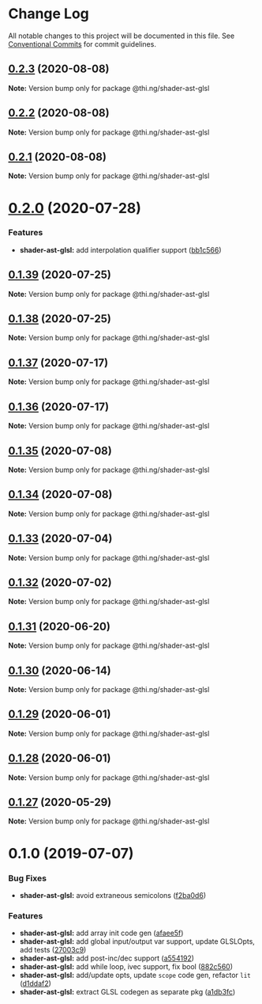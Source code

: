# Change Log

All notable changes to this project will be documented in this file.
See [Conventional Commits](https://conventionalcommits.org) for commit guidelines.

## [0.2.3](https://github.com/thi-ng/umbrella/compare/@thi.ng/shader-ast-glsl@0.2.2...@thi.ng/shader-ast-glsl@0.2.3) (2020-08-08)

**Note:** Version bump only for package @thi.ng/shader-ast-glsl





## [0.2.2](https://github.com/thi-ng/umbrella/compare/@thi.ng/shader-ast-glsl@0.2.1...@thi.ng/shader-ast-glsl@0.2.2) (2020-08-08)

**Note:** Version bump only for package @thi.ng/shader-ast-glsl





## [0.2.1](https://github.com/thi-ng/umbrella/compare/@thi.ng/shader-ast-glsl@0.2.0...@thi.ng/shader-ast-glsl@0.2.1) (2020-08-08)

**Note:** Version bump only for package @thi.ng/shader-ast-glsl





# [0.2.0](https://github.com/thi-ng/umbrella/compare/@thi.ng/shader-ast-glsl@0.1.39...@thi.ng/shader-ast-glsl@0.2.0) (2020-07-28)


### Features

* **shader-ast-glsl:** add interpolation qualifier support ([bb1c566](https://github.com/thi-ng/umbrella/commit/bb1c56621701bd66cc56062cd258a63c64c029d2))





## [0.1.39](https://github.com/thi-ng/umbrella/compare/@thi.ng/shader-ast-glsl@0.1.38...@thi.ng/shader-ast-glsl@0.1.39) (2020-07-25)

**Note:** Version bump only for package @thi.ng/shader-ast-glsl





## [0.1.38](https://github.com/thi-ng/umbrella/compare/@thi.ng/shader-ast-glsl@0.1.37...@thi.ng/shader-ast-glsl@0.1.38) (2020-07-25)

**Note:** Version bump only for package @thi.ng/shader-ast-glsl





## [0.1.37](https://github.com/thi-ng/umbrella/compare/@thi.ng/shader-ast-glsl@0.1.36...@thi.ng/shader-ast-glsl@0.1.37) (2020-07-17)

**Note:** Version bump only for package @thi.ng/shader-ast-glsl





## [0.1.36](https://github.com/thi-ng/umbrella/compare/@thi.ng/shader-ast-glsl@0.1.35...@thi.ng/shader-ast-glsl@0.1.36) (2020-07-17)

**Note:** Version bump only for package @thi.ng/shader-ast-glsl





## [0.1.35](https://github.com/thi-ng/umbrella/compare/@thi.ng/shader-ast-glsl@0.1.34...@thi.ng/shader-ast-glsl@0.1.35) (2020-07-08)

**Note:** Version bump only for package @thi.ng/shader-ast-glsl





## [0.1.34](https://github.com/thi-ng/umbrella/compare/@thi.ng/shader-ast-glsl@0.1.33...@thi.ng/shader-ast-glsl@0.1.34) (2020-07-08)

**Note:** Version bump only for package @thi.ng/shader-ast-glsl





## [0.1.33](https://github.com/thi-ng/umbrella/compare/@thi.ng/shader-ast-glsl@0.1.32...@thi.ng/shader-ast-glsl@0.1.33) (2020-07-04)

**Note:** Version bump only for package @thi.ng/shader-ast-glsl





## [0.1.32](https://github.com/thi-ng/umbrella/compare/@thi.ng/shader-ast-glsl@0.1.31...@thi.ng/shader-ast-glsl@0.1.32) (2020-07-02)

**Note:** Version bump only for package @thi.ng/shader-ast-glsl





## [0.1.31](https://github.com/thi-ng/umbrella/compare/@thi.ng/shader-ast-glsl@0.1.30...@thi.ng/shader-ast-glsl@0.1.31) (2020-06-20)

**Note:** Version bump only for package @thi.ng/shader-ast-glsl





## [0.1.30](https://github.com/thi-ng/umbrella/compare/@thi.ng/shader-ast-glsl@0.1.29...@thi.ng/shader-ast-glsl@0.1.30) (2020-06-14)

**Note:** Version bump only for package @thi.ng/shader-ast-glsl





## [0.1.29](https://github.com/thi-ng/umbrella/compare/@thi.ng/shader-ast-glsl@0.1.28...@thi.ng/shader-ast-glsl@0.1.29) (2020-06-01)

**Note:** Version bump only for package @thi.ng/shader-ast-glsl





## [0.1.28](https://github.com/thi-ng/umbrella/compare/@thi.ng/shader-ast-glsl@0.1.27...@thi.ng/shader-ast-glsl@0.1.28) (2020-06-01)

**Note:** Version bump only for package @thi.ng/shader-ast-glsl





## [0.1.27](https://github.com/thi-ng/umbrella/compare/@thi.ng/shader-ast-glsl@0.1.26...@thi.ng/shader-ast-glsl@0.1.27) (2020-05-29)

**Note:** Version bump only for package @thi.ng/shader-ast-glsl





# 0.1.0 (2019-07-07)

### Bug Fixes

* **shader-ast-glsl:** avoid extraneous semicolons ([f2ba0d6](https://github.com/thi-ng/umbrella/commit/f2ba0d6))

### Features

* **shader-ast-glsl:** add array init code gen ([afaee5f](https://github.com/thi-ng/umbrella/commit/afaee5f))
* **shader-ast-glsl:** add global input/output var support, update GLSLOpts, add tests ([27003c9](https://github.com/thi-ng/umbrella/commit/27003c9))
* **shader-ast-glsl:** add post-inc/dec support ([a554192](https://github.com/thi-ng/umbrella/commit/a554192))
* **shader-ast-glsl:** add while loop, ivec support, fix bool ([882c560](https://github.com/thi-ng/umbrella/commit/882c560))
* **shader-ast-glsl:** add/update opts, update `scope` code gen, refactor `lit` ([d1ddaf2](https://github.com/thi-ng/umbrella/commit/d1ddaf2))
* **shader-ast-glsl:** extract GLSL codegen as separate pkg ([a1db3fc](https://github.com/thi-ng/umbrella/commit/a1db3fc))
